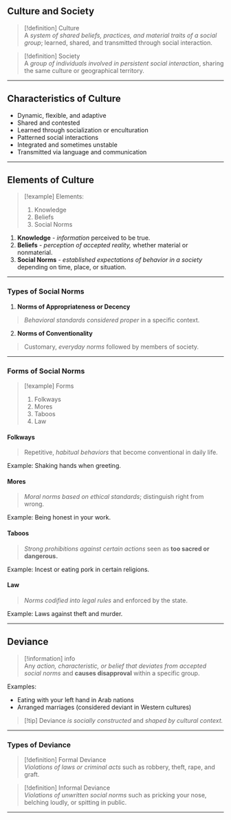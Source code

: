 

## Culture and Society

> [!definition] Culture  
> A *system of shared beliefs, practices, and material traits of a social group*; learned, shared, and transmitted through social interaction.

> [!definition] Society  
> A *group of individuals involved in persistent social interaction*, sharing the same culture or geographical territory.

---

## Characteristics of Culture  
- Dynamic, flexible, and adaptive
- Shared and contested  
- Learned through socialization or enculturation  
- Patterned social interactions  
- Integrated and sometimes unstable  
- Transmitted via language and communication  

---

## Elements of Culture  
>[!example] Elements: 
> 1. Knowledge
> 2. Beliefs
> 3. Social Norms

1. **Knowledge**  - *information* perceived to be true.  
2. **Beliefs**  - *perception of accepted reality,* whether material or nonmaterial.  
3. **Social Norms**  - *established expectations of behavior in a society* depending on time, place, or situation.

---

### Types of Social Norms  

1. **Norms of Appropriateness or Decency**  
> *Behavioral standards considered proper* in a specific context.

2. **Norms of Conventionality**  
> Customary, *everyday norms* followed by members of society.

---

### Forms of Social Norms  
>[!example] Forms
> 1. Folkways
> 2. Mores
> 3. Taboos
> 4. Law

#### Folkways
> Repetitive, *habitual behaviors* that become conventional in daily life.  

Example: Shaking hands when greeting.

#### Mores  
> *Moral norms based on ethical standards*; distinguish right from wrong.  

Example: Being honest in your work.

#### Taboos
> *Strong prohibitions against certain actions* seen as **too sacred or dangerous.**  

Example: Incest or eating pork in certain religions.

#### Law
> *Norms codified into legal rules* and enforced by the state.  

Example: Laws against theft and murder.

---

## Deviance  

> [!information] info  
> Any *action, characteristic, or belief that deviates from accepted social norms* and **causes disapproval** within a specific group.

Examples:  
- Eating with your left hand in Arab nations  
- Arranged marriages (considered deviant in Western cultures)

> [!tip] Deviance *is socially constructed* and *shaped by cultural context.*  

---

### Types of Deviance  

> [!definition] Formal Deviance  
> *Violations of laws or criminal acts* such as robbery, theft, rape, and graft.

> [!definition] Informal Deviance  
> *Violations of unwritten social norms* such as pricking your nose, belching loudly, or spitting in public.

---
